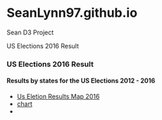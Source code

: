 # SeanLynn97.github.io
Sean D3 Project

US Elections 2016 Result 

<div class="container">
  <h3>US Elections 2016 Result</h3>
	<h4>Results by states for the US Elections  2012 - 2016 </h4>
  <ul class="nav nav-tabs">
    <li class="active"><a href="mapPlot.html">Us Eletion Results Map 2016 </a></li>
    <li><a href=""> chart</a></li>
    <li><a href=""></a></li>
   </ul>
 </div>
